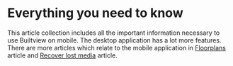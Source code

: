 # Everything you need to know

This article collection includes all the important information necessary to use Builtview on mobile. The desktop application has a lot more features. There are more articles which relate to the mobile application in [Floorplans](https://support.builtview.com/team-management-and-advanced-features/floorplans/) article and [Recover lost media](https://support.builtview.com/solving-problems/recovering-lost-photos/) article.